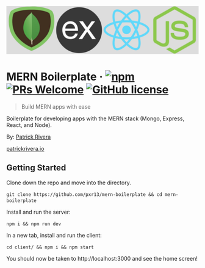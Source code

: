 ![Logo of the project](./client/public/mern.jpg)

# MERN Boilerplate &middot; [![npm](https://img.shields.io/npm/v/npm.svg?style=flat-square)](https://www.npmjs.com/package/npm) [![PRs Welcome](https://img.shields.io/badge/PRs-welcome-brightgreen.svg?style=flat-square)](http://makeapullrequest.com) [![GitHub license](https://img.shields.io/badge/license-MIT-blue.svg?style=flat-square)](https://github.com/your/your-project/blob/master/LICENSE)
> Build MERN apps with ease

Boilerplate for developing apps with the MERN stack (Mongo, Express, React, and Node).

By: [Patrick Rivera](mailto:patrick.x.rivera@gmail.com)

[patrickrivera.io](https://patrickrivera.io)


## Getting Started

Clone down the repo and move into the directory.
```shell
git clone https://github.com/pxr13/mern-boilerplate && cd mern-boilerplate
```

Install and run the server:
```shell
npm i && npm run dev
```

In a new tab, install and run the client:
```shell
cd client/ && npm i && npm start
```
You should now be taken to http://localhost:3000 and see the home screen!
